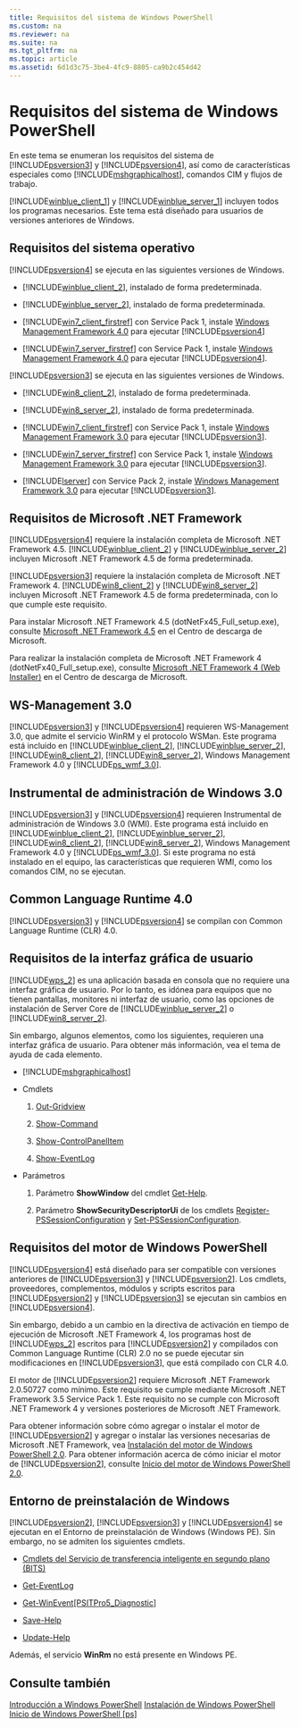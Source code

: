 ```yaml
---
title: Requisitos del sistema de Windows PowerShell
ms.custom: na
ms.reviewer: na
ms.suite: na
ms.tgt_pltfrm: na
ms.topic: article
ms.assetid: 6d1d3c75-3be4-4fc9-8805-ca9b2c454d42
---
```

# Requisitos del sistema de Windows PowerShell
En este tema se enumeran los requisitos del sistema de [!INCLUDE[psversion3](../Token/psversion3_md.md)] y [!INCLUDE[psversion4](../Token/psversion4_md.md)], así como de características especiales como [!INCLUDE[mshgraphicalhost](../Token/mshgraphicalhost_md.md)], comandos CIM y flujos de trabajo.

[!INCLUDE[winblue_client_1](../Token/winblue_client_1_md.md)] y [!INCLUDE[winblue_server_1](../Token/winblue_server_1_md.md)] incluyen todos los programas necesarios. Este tema está diseñado para usuarios de versiones anteriores de Windows.

## Requisitos del sistema operativo
[!INCLUDE[psversion4](../Token/psversion4_md.md)] se ejecuta en las siguientes versiones de Windows.

-   [!INCLUDE[winblue_client_2](../Token/winblue_client_2_md.md)], instalado de forma predeterminada.

-   [!INCLUDE[winblue_server_2](../Token/winblue_server_2_md.md)], instalado de forma predeterminada.

-   [!INCLUDE[win7_client_firstref](../Token/win7_client_firstref_md.md)] con Service Pack 1, instale [Windows Management Framework 4.0](http://go.microsoft.com/fwlink/?LinkId=293881) para ejecutar [!INCLUDE[psversion4](../Token/psversion4_md.md)]

-   [!INCLUDE[win7_server_firstref](../Token/win7_server_firstref_md.md)] con Service Pack 1, instale [Windows Management Framework 4.0](http://go.microsoft.com/fwlink/?LinkId=293881) para ejecutar [!INCLUDE[psversion4](../Token/psversion4_md.md)].

[!INCLUDE[psversion3](../Token/psversion3_md.md)] se ejecuta en las siguientes versiones de Windows.

-   [!INCLUDE[win8_client_2](../Token/win8_client_2_md.md)], instalado de forma predeterminada.

-   [!INCLUDE[win8_server_2](../Token/win8_server_2_md.md)], instalado de forma predeterminada.

-   [!INCLUDE[win7_client_firstref](../Token/win7_client_firstref_md.md)] con Service Pack 1, instale [Windows Management Framework 3.0](http://www.microsoft.com/download/details.aspx?id=34595) para ejecutar [!INCLUDE[psversion3](../Token/psversion3_md.md)].

-   [!INCLUDE[win7_server_firstref](../Token/win7_server_firstref_md.md)] con Service Pack 1, instale [Windows Management Framework 3.0](http://www.microsoft.com/download/details.aspx?id=34595) para ejecutar [!INCLUDE[psversion3](../Token/psversion3_md.md)].

-   [!INCLUDE[lserver](../Token/lserver_md.md)] con Service Pack 2, instale [Windows Management Framework 3.0](http://www.microsoft.com/download/details.aspx?id=34595) para ejecutar [!INCLUDE[psversion3](../Token/psversion3_md.md)].

## Requisitos de Microsoft .NET Framework
[!INCLUDE[psversion4](../Token/psversion4_md.md)] requiere la instalación completa de Microsoft .NET Framework 4.5. [!INCLUDE[winblue_client_2](../Token/winblue_client_2_md.md)] y [!INCLUDE[winblue_server_2](../Token/winblue_server_2_md.md)] incluyen Microsoft .NET Framework 4.5 de forma predeterminada.

[!INCLUDE[psversion3](../Token/psversion3_md.md)] requiere la instalación completa de Microsoft .NET Framework 4. [!INCLUDE[win8_client_2](../Token/win8_client_2_md.md)] y [!INCLUDE[win8_server_2](../Token/win8_server_2_md.md)] incluyen Microsoft .NET Framework 4.5 de forma predeterminada, con lo que cumple este requisito.

Para instalar Microsoft .NET Framework 4.5 (dotNetFx45_Full_setup.exe), consulte [Microsoft .NET Framework 4.5](http://go.microsoft.com/fwlink/?LinkID=242919) en el Centro de descarga de Microsoft.

Para realizar la instalación completa de Microsoft .NET Framework 4 (dotNetFx40_Full_setup.exe), consulte [Microsoft .NET Framework 4 (Web Installer)](http://go.microsoft.com/fwlink/?LinkID=212931) en el Centro de descarga de Microsoft.

## WS-Management 3.0
[!INCLUDE[psversion3](../Token/psversion3_md.md)] y [!INCLUDE[psversion4](../Token/psversion4_md.md)] requieren WS-Management 3.0, que admite el servicio WinRM y el protocolo WSMan. Este programa está incluido en [!INCLUDE[winblue_client_2](../Token/winblue_client_2_md.md)], [!INCLUDE[winblue_server_2](../Token/winblue_server_2_md.md)], [!INCLUDE[win8_client_2](../Token/win8_client_2_md.md)], [!INCLUDE[win8_server_2](../Token/win8_server_2_md.md)], Windows Management Framework 4.0 y [!INCLUDE[ps_wmf_3.0](../Token/ps_wmf_3.0_md.md)].

## Instrumental de administración de Windows 3.0
[!INCLUDE[psversion3](../Token/psversion3_md.md)] y [!INCLUDE[psversion4](../Token/psversion4_md.md)] requieren Instrumental de administración de Windows 3.0 (WMI). Este programa está incluido en [!INCLUDE[winblue_client_2](../Token/winblue_client_2_md.md)], [!INCLUDE[winblue_server_2](../Token/winblue_server_2_md.md)], [!INCLUDE[win8_client_2](../Token/win8_client_2_md.md)], [!INCLUDE[win8_server_2](../Token/win8_server_2_md.md)], Windows Management Framework 4.0 y [!INCLUDE[ps_wmf_3.0](../Token/ps_wmf_3.0_md.md)]. Si este programa no está instalado en el equipo, las características que requieren WMI, como los comandos CIM, no se ejecutan.

## Common Language Runtime 4.0
[!INCLUDE[psversion3](../Token/psversion3_md.md)] y [!INCLUDE[psversion4](../Token/psversion4_md.md)] se compilan con Common Language Runtime (CLR) 4.0.

## Requisitos de la interfaz gráfica de usuario
[!INCLUDE[wps_2](../Token/wps_2_md.md)] es una aplicación basada en consola que no requiere una interfaz gráfica de usuario. Por lo tanto, es idónea para equipos que no tienen pantallas, monitores ni interfaz de usuario, como las opciones de instalación de Server Core de [!INCLUDE[winblue_server_2](../Token/winblue_server_2_md.md)] o [!INCLUDE[win8_server_2](../Token/win8_server_2_md.md)].

Sin embargo, algunos elementos, como los siguientes, requieren una interfaz gráfica de usuario. Para obtener más información, vea el tema de ayuda de cada elemento.

-   [!INCLUDE[mshgraphicalhost](../Token/mshgraphicalhost_md.md)]

-   Cmdlets

    1.  [Out-Gridview](assetId:///70915a86-d753-464e-8349-cba02316154c)

    2.  [Show-Command](assetId:///65bba50b-91a8-49d5-80a2-a30fc684ba41)

    3.  [Show-ControlPanelItem](assetId:///0685d42c-37cc-498f-acf6-0ecfeb0cb162)

    4.  [Show-EventLog](assetId:///a3b0f5ad-0438-42c7-915b-d1b4793a431c)

-   Parámetros

    1.  Parámetro **ShowWindow** del cmdlet [Get-Help](assetId:///1f46eeb4-49d7-4bec-bb29-395d9b42f54a).

    2.  Parámetro **ShowSecurityDescriptorUi** de los cmdlets [Register-PSSessionConfiguration](assetId:///e9152ae2-bd6d-4056-9bc7-dc1893aa29ea) y [Set-PSSessionConfiguration](assetId:///b21fbad3-1759-4260-b206-dcb8431cd6ea).

## Requisitos del motor de Windows PowerShell
[!INCLUDE[psversion4](../Token/psversion4_md.md)] está diseñado para ser compatible con versiones anteriores de [!INCLUDE[psversion3](../Token/psversion3_md.md)] y [!INCLUDE[psversion2](../Token/psversion2_md.md)]. Los cmdlets, proveedores, complementos, módulos y scripts escritos para [!INCLUDE[psversion2](../Token/psversion2_md.md)] y [!INCLUDE[psversion3](../Token/psversion3_md.md)] se ejecutan sin cambios en [!INCLUDE[psversion4](../Token/psversion4_md.md)].

Sin embargo, debido a un cambio en la directiva de activación en tiempo de ejecución de Microsoft .NET Framework 4, los programas host de [!INCLUDE[wps_2](../Token/wps_2_md.md)] escritos para [!INCLUDE[psversion2](../Token/psversion2_md.md)] y compilados con Common Language Runtime (CLR) 2.0 no se puede ejecutar sin modificaciones en [!INCLUDE[psversion3](../Token/psversion3_md.md)], que está compilado con CLR 4.0.

El motor de [!INCLUDE[psversion2](../Token/psversion2_md.md)] requiere Microsoft .NET Framework 2.0.50727 como mínimo. Este requisito se cumple mediante Microsoft .NET Framework 3.5 Service Pack 1. Este requisito no se cumple con Microsoft .NET Framework 4 y versiones posteriores de Microsoft .NET Framework.

Para obtener información sobre cómo agregar o instalar el motor de [!INCLUDE[psversion2](../Token/psversion2_md.md)] y agregar o instalar las versiones necesarias de Microsoft .NET Framework, vea [Instalación del motor de Windows PowerShell 2.0](../Topic/Installing-the-Windows-PowerShell-2.0-Engine.md). Para obtener información acerca de cómo iniciar el motor de [!INCLUDE[psversion2](../Token/psversion2_md.md)], consulte [Inicio del motor de Windows PowerShell 2.0](../Topic/Starting-the-Windows-PowerShell-2.0-Engine.md).

## Entorno de preinstalación de Windows
[!INCLUDE[psversion2](../Token/psversion2_md.md)], [!INCLUDE[psversion3](../Token/psversion3_md.md)] y [!INCLUDE[psversion4](../Token/psversion4_md.md)] se ejecutan en el Entorno de preinstalación de Windows (Windows PE). Sin embargo, no se admiten los siguientes cmdlets.

-   [Cmdlets del Servicio de transferencia inteligente en segundo plano (BITS)](http://go.microsoft.com/fwlink/?LinkId=257514)

-   [Get-EventLog](assetId:///b4985b11-82bf-487d-928d-becd96fc0419)

-   [Get-WinEvent[PSITPro5_Diagnostic]](assetId:///5fe94870-ed6b-4ce2-9500-93846cc65c95)

-   [Save-Help](assetId:///aed94f90-b73f-4e25-a25d-7c18d9f161fa)

-   [Update-Help](assetId:///93e1d870-ace6-432b-8778-8920291d7545)

Además, el servicio **WinRm** no está presente en Windows PE.

## Consulte también
[Introducción a Windows PowerShell](../Topic/Getting-Started-with-Windows-PowerShell.md)
[Instalación de Windows PowerShell](../Topic/Installing-Windows-PowerShell.md)
[Inicio de Windows PowerShell [ps]](assetId:///8ec8c2d7-8e7c-4722-a3d2-498fe5739a8e)



<!--HONumber=Apr16_HO1-->


